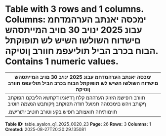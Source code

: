 # Table with 3 rows and 1 columns. Columns: ימכסה יאנתב הערהמדחמ עבונ 2025 ינויב 30 םויב המייתסהש םישדוח השולשו השיש לש תופוקתל הבוח בכרב הביל תוליעפמ חוורב ןוטיקה. Contains 1 numeric values.

| ימכסה יאנתב הערהמדחמ עבונ 2025 ינויב 30 םויב המייתסהש םישדוח השולשו השיש לש תופוקתל הבוח בכרב הביל תוליעפמ חוורב ןוטיקה |
|---|
| חוורב רופישמ הזזוק הערההמ קלח ךדיאמו דקתשא הליבקמ הפוקתב ףקותב ויהש םימכסהה תמועל חודה תפוקתב ףקותבש הנשמה חוטיב |
| .תוימותיחה תואצותב רופיש בקע וטורב חוטיב יתורישמ |

**Table ID:** table_ayalon_q1_2025_0020_23
**Page:** 26
**Rows:** 3
**Columns:** 1
**Created:** 2025-08-27T20:30:29.135081
